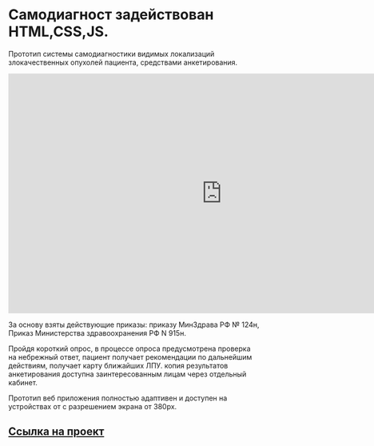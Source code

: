 # Самодиагност задействован HTML,CSS,JS.
 
 
 Прототип системы самодиагностики видимых локализаций злокачественных опухолей пациента, средствами анкетирования. 

 <iframe width="854" height="480" src="https://genalll.github.io/-23-Health-Science/video/sd.ogv" frameborder="0" allowfullscreen></iframe>
 
 За основу взяты действующие приказы: приказу МинЗдрава РФ № 124н, Приказ Министерства здравоохранения РФ  N 915н. 
 
 Пройдя короткий опрос, в процессе опроса предусмотрена проверка на небрежный ответ, пациент получает рекомендации по дальнейшим действиям, получает карту ближайших ЛПУ. копия результатов анкетирования доступна заинтересованным лицам через отдельный кабинет.
 
 Прототип веб приложения полностью адаптивен и доступен на устройствах от с разрешением экрана от 380px.

 

<a href="https://genalll.github.io/-23-Health-Science/">Cсылка на проект</a>
---  




